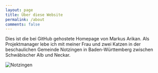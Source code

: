 ```yaml
---
layout: page
title: Über diese Website
permalink: /about
comments: false
---
```


<div class="row justify-content-between">
<div class="col-md-8 pr-5">

<p>Dies ist die bei GitHub gehostete Homepage von Markus Arikan. Als Projektmanager lebe ich mit meiner Frau und zwei Katzen in der beschaulichen Gemeinde Notzingen in Baden-Württemberg zwischen Schwäbischer Alb und Neckar.</p>

<p class="mb-5"><img class="shadow-lg" src="{{site.baseurl}}/assets/images/Notzingen.png" alt="Notzingen" /></p>

</div>
</div>
